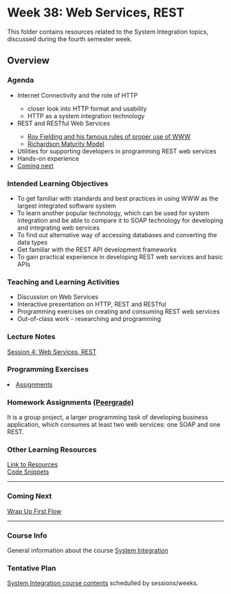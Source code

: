 # Week 38: Web Services, REST
This folder contains resources related to the System Integration topics, discussed during the fourth semester week.	
<h2>Overview</h2>
<h3>Agenda</h3>

<ul>
	<li>Internet Connectivity and the role of HTTP</li>
  <ul>
  		<li> closer look into HTTP format and usability</li>
		  <li> HTTP as a system integration technology</li>
	</ul>  
	<li>REST and RESTful Web Services</li>
	   <ul>
		  <li><a href="https://www.ics.uci.edu/~fielding/pubs/dissertation/fielding_dissertation.pdf">Roy Fielding and his famous rules of proper use of WWW</a></li>
		  <li><a href="https://martinfowler.com/articles/richardsonMaturityModel.html">Richardson Maturity Model</a></li>
	   </ul>  	
  	<li>Utilities for supporting developers in programming REST web services</li>
    <li>Hands-on experience</li> 
	<li><a href="https://datsoftlyngby.github.io/soft2019fall-si/Sessions/Week39/">Coming next</a></li>
</ul>

<h3>Intended Learning Objectives</h3>
<ul>
	<li>To get familiar with standards and best practices in using WWW as the largest integrated software system</li>
	<li>To learn another popular technology, which can be used for system integration and be able to compare it to SOAP technology for developing and integrating web services</li>
	<li>To find out alternative way of accessing databases and converting the data types</li>
  <li>Get familiar with the REST API development frameworks</li>
	<li>To gain practical experience in developing REST web services and basic APIs</li>
</ul>

<h3>Teaching and Learning Activities</h3>
<ul>
	<li>Discussion on Web Services</li>
	<li>Interactive presentation on HTTP, REST and RESTful</li>
	<li>Programming exercises on creating and consuming REST web services</a></li>	
	<li>Out-of-class work - researching and programming</li>
</ul>
 
<h3>Lecture Notes</h3>
<a href="https://cphbusiness.mrooms.net/pluginfile.php/282621/mod_resource/content/1/Session4WSREST.pdf">Session 4: Web Services, REST</a>
  
<h3>Programming Exercises</h3>
<li><a href="https://github.com/datsoftlyngby/soft2019fall-si/tree/master/docs/Sessions/Week38/Assignments/">Assignments</a></li> 
      
<h3>Homework Assignments <a href="https://app.peergrade.io/teacher/courses/cad8c537-e32d-4552-b083-27aa02dfe9e6/assignments/"> (Peergrade) </a> </h3>
It is a group project, a larger programming task of developing business application, which consumes at least two web services: one SOAP and one REST.<br>
	
<h3>Other Learning Resources</h3>
<a href="https://datsoftlyngby.github.io/soft2019fall-si/Sessions/Week38/Resources/">Link to Resources</a><br>
<a href="https://github.com/datsoftlyngby/soft2019fall-si/tree/master/code">Code Snippets</a>

<hr>
<h3>Coming Next</h3>
<a href="https://datsoftlyngby.github.io/soft2019fall-si/Sessions/Week39/">Wrap Up First Flow</a>
<hr>
<h3>Course Info</h3>
General information about the course <a href="https://datsoftlyngby.github.io/soft2019fall/SI/course-info.html"> System Integration</a>
<h3>Tentative Plan</h3>
<a href="https://datsoftlyngby.github.io/soft2019fall-si/Info/tentative-plan">System Integration course contents</a> schedulled by sessions/weeks.</a>

